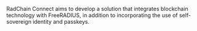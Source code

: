 RadChain Connect aims to develop a solution that integrates blockchain technology with FreeRADIUS, in addition to incorporating the use of self-sovereign identity and passkeys.
